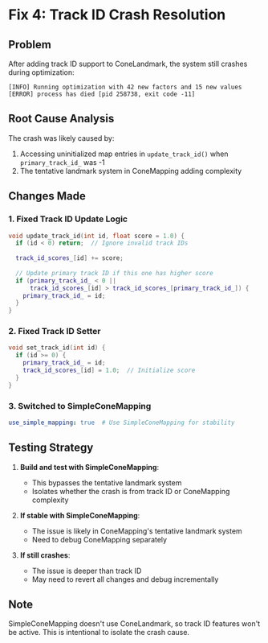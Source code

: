 # Fix 4: Track ID Crash Resolution

## Problem
After adding track ID support to ConeLandmark, the system still crashes during optimization:
```
[INFO] Running optimization with 42 new factors and 15 new values
[ERROR] process has died [pid 258738, exit code -11]
```

## Root Cause Analysis
The crash was likely caused by:
1. Accessing uninitialized map entries in `update_track_id()` when `primary_track_id_` was -1
2. The tentative landmark system in ConeMapping adding complexity

## Changes Made

### 1. Fixed Track ID Update Logic
```cpp
void update_track_id(int id, float score = 1.0) {
  if (id < 0) return;  // Ignore invalid track IDs
  
  track_id_scores_[id] += score;
  
  // Update primary track ID if this one has higher score
  if (primary_track_id_ < 0 || 
      track_id_scores_[id] > track_id_scores_[primary_track_id_]) {
    primary_track_id_ = id;
  }
}
```

### 2. Fixed Track ID Setter
```cpp
void set_track_id(int id) { 
  if (id >= 0) {
    primary_track_id_ = id;
    track_id_scores_[id] = 1.0;  // Initialize score
  }
}
```

### 3. Switched to SimpleConeMapping
```yaml
use_simple_mapping: true  # Use SimpleConeMapping for stability
```

## Testing Strategy

1. **Build and test with SimpleConeMapping**:
   - This bypasses the tentative landmark system
   - Isolates whether the crash is from track ID or ConeMapping complexity

2. **If stable with SimpleConeMapping**:
   - The issue is likely in ConeMapping's tentative landmark system
   - Need to debug ConeMapping separately

3. **If still crashes**:
   - The issue is deeper than track ID
   - May need to revert all changes and debug incrementally

## Note
SimpleConeMapping doesn't use ConeLandmark, so track ID features won't be active. This is intentional to isolate the crash cause.